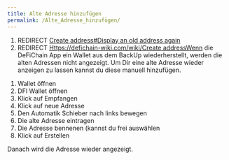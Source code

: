 ```yaml
---
title: Alte Adresse hinzufügen
permalink: /Alte_Adresse_hinzufügen/
---
```


1.  REDIRECT [Create address#Display an old address
    again](/Create_address#Display_an_old_address_again "wikilink")
2.  REDIRECT [<Https://defichain-wiki.com/wiki/Create>
    addressWenn](/Https://defichain-wiki.com/wiki/Create_address "wikilink")
    die DeFiChain App ein Wallet aus dem BackUp wiederherstellt, werden
    die alten Adressen nicht angezeigt. Um Dir eine alte Adresse wieder
    anzeigen zu lassen kannst du diese manuell hinzufügen.

<!-- -->

1.  Wallet öffnen
2.  DFI Wallet öffnen
3.  Klick auf Empfangen
4.  Klick auf neue Adresse
5.  Den Automatik Schieber nach links bewegen
6.  Die alte Adresse eintragen
7.  Die Adresse bennenen (kannst du frei auswählen
8.  Klick auf Erstellen

Danach wird die Adresse wieder angezeigt.